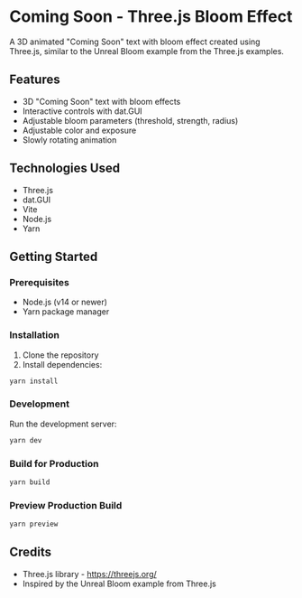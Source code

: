 # Coming Soon - Three.js Bloom Effect

A 3D animated "Coming Soon" text with bloom effect created using Three.js, similar to the Unreal Bloom example from the Three.js examples.

## Features

- 3D "Coming Soon" text with bloom effects
- Interactive controls with dat.GUI
- Adjustable bloom parameters (threshold, strength, radius)
- Adjustable color and exposure
- Slowly rotating animation

## Technologies Used

- Three.js
- dat.GUI
- Vite
- Node.js
- Yarn

## Getting Started

### Prerequisites

- Node.js (v14 or newer)
- Yarn package manager

### Installation

1. Clone the repository
2. Install dependencies:

```bash
yarn install
```

### Development

Run the development server:

```bash
yarn dev
```

### Build for Production

```bash
yarn build
```

### Preview Production Build

```bash
yarn preview
```

## Credits

- Three.js library - https://threejs.org/
- Inspired by the Unreal Bloom example from Three.js 